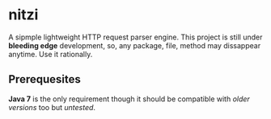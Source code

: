 nitzi
=====
A sipmple lightweight HTTP request parser engine.
This project is still under **bleeding edge** development, so, any package, file, method may dissappear anytime. 
Use it rationally.

Prerequesites 
-------------
**Java 7** is the only requirement though it should be compatible with *older versions* too but *untested*.
